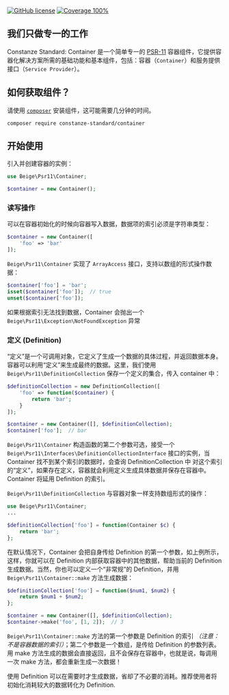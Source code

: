 [![GitHub license](https://img.shields.io/badge/license-Apache%202-blue)](https://github.com/constanze-standard/container/blob/master/LICENSE)
[![Coverage 100%](https://img.shields.io/azure-devops/coverage/swellaby/opensource/25.svg)](https://github.com/constanze-standard/container)

## 我们只做专一的工作
Constanze Standard: Container 是一个简单专一的 [PSR-11](https://www.php-fig.org/psr/psr-11) 容器组件，它提供容器化解决方案所需的基础功能和基本组件，包括：容器（`Container`）和服务提供接口（`Service Provider`）。

## 如何获取组件？
请使用 [`composer`](https://getcomposer.org/) 安装组件，这可能需要几分钟的时间。
```
composer require constanze-standard/container
```

## 开始使用
引入并创建容器的实例：
```php
use Beige\Psr11\Container;

$container = new Container();
```

### 读写操作
可以在容器初始化的时候向容器写入数据，数据项的索引必须是字符串类型：
```php
$container = new Container([
    'foo' => 'bar'
]);
```

`Beige\Psr11\Container` 实现了 `ArrayAccess` 接口，支持以数组的形式操作数据：
```php
$container['foo'] = 'bar';
isset($container['foo']);  // true
unset($container['foo']);
```
如果根据索引无法找到数据，Container 会抛出一个 `Beige\Psr11\Exception\NotFoundException` 异常

### 定义 (Definition)
“定义”是一个可调用对象，它定义了生成一个数据的具体过程，并返回数据本身。容器可以利用“定义”来生成最终的数据。这里，我们使用 `Beige\Psr11\DefinitionCollection` 保存一个定义的集合，传入 container 中：
```php
$definitionCollection = new DefinitionCollection([
    'foo' => function($container) {
        return 'bar';
    }
]);

$container = new Container([], $definitionCollection);
$container['foo'];  // bar
```
`Beige\Psr11\Container` 构造函数的第二个参数可选，接受一个 `Beige\Psr11\Interfaces\DefinitionCollectionInterface` 接口的实例，当 Container 找不到某个索引的数据时，会查询 DefinitionCollection 中 对这个索引的“定义”，如果存在定义，容器就会利用定义生成具体数据并保存在容器中。Container 将延用 Definition 的索引。

`Beige\Psr11\DefinitionCollection` 与容器对象一样支持数组形式的操作：
```php
use Beige\Psr11\Container;
...

$definitionCollection['foo'] = function(Container $c) {
    return 'bar';
};
```

在默认情况下，Container 会把自身传给 Definition 的第一个参数，如上例所示，这样，你就可以在 Definition 内部获取容器中的其他数据，帮助当前的 Definition 生成数据。当然，你也可以定义一个“非常规”的 Definition，并用 `Beige\Psr11\Container::make` 方法生成数据：
```php
$definitionCollection['foo'] = function($num1, $num2) {
    return $num1 + $num2;
};

$container = new Container([], $definitionCollection);
$container->make('foo', [1, 2]);  // 3
```
`Beige\Psr11\Container::make` 方法的第一个参数是 Definition 的索引 _（注意：不是容器数据的索引）_；第二个参数是一个数组，是传给 Definition 的参数列表。 用 make 方法生成的数据会直接返回，且不会保存在容器中，也就是说，每调用一次 make 方法，都会重新生成一次数据！

使用 Definition 可以在需要时才生成数据，省却了不必要的消耗。推荐使用者将初始化消耗较大的数据转化为 Definition.
